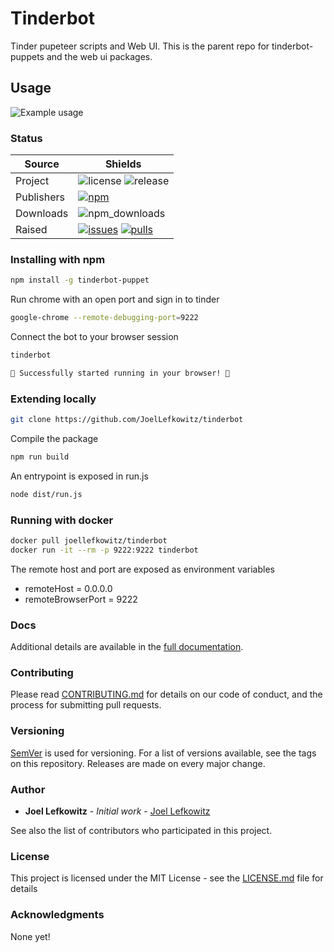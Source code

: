 # Tinderbot

Tinder pupeteer scripts and Web UI. This is the parent repo for tinderbot-puppets and the web ui packages.

## Usage

![Example usage][example_gif]

### Status

| Source     | Shields                                                        |
| ---------- | -------------------------------------------------------------- |
| Project    | ![license][license] ![release][release]                        |
| Publishers | [![npm][npm]][npm_link]                                        |
| Downloads  | ![npm_downloads][npm_downloads]                                |
| Raised     | [![issues][issues]][issues_link] [![pulls][pulls]][pulls_link] |

### Installing with npm

```bash
npm install -g tinderbot-puppet
```

Run chrome with an open port and sign in to tinder

```bash
google-chrome --remote-debugging-port=9222
```

Connect the bot to your browser session

```bash
tinderbot

🌈 Successfully started running in your browser! 🌈
```

### Extending locally

```bash
git clone https://github.com/JoelLefkowitz/tinderbot
```

Compile the package

```bash
npm run build
```

An entrypoint is exposed in run.js

```bash
node dist/run.js
```

### Running with docker

```bash
docker pull joellefkowitz/tinderbot
docker run -it --rm -p 9222:9222 tinderbot
```

The remote host and port are exposed as environment variables

- remoteHost = 0.0.0.0
- remoteBrowserPort = 9222

### Docs

Additional details are available in the [full documentation](https://tinderbot.readthedocs.io/en/latest/).

### Contributing

Please read [CONTRIBUTING.md](CONTRIBUTING.md) for details on our code of conduct, and the process for submitting pull requests.

### Versioning

[SemVer](http://semver.org/) is used for versioning. For a list of versions available, see the tags on this repository. Releases are made on every major change.

### Author

- **Joel Lefkowitz** - _Initial work_ - [Joel Lefkowitz](https://github.com/JoelLefkowitz)

See also the list of contributors who participated in this project.

### License

This project is licensed under the MIT License - see the [LICENSE.md](LICENSE.md) file for details

### Acknowledgments

None yet!

<!--- Table links --->

[license]: https://img.shields.io/github/license/joellefkowitz/tinderbot
[release]: https://img.shields.io/github/v/tag/joellefkowitz/tinderbot
[npm_downloads]: https://img.shields.io/npm/dw/tinderbot-puppet
[npm]: https://img.shields.io/npm/v/tinderbot-puppet "npm"
[npm_link]: https://npm.org/project/tinderbot-puppet
[issues]: https://img.shields.io/github/issues/joellefkowitz/tinderbot "Issues"
[issues_link]: https://github.com/JoelLefkowitz/tinderbot/issues
[pulls]: https://img.shields.io/github/issues-pr/joellefkowitz/tinderbot "Pull requests"
[pulls_link]: https://github.com/JoelLefkowitz/tinderbot/pulls
[example_gif]: https://github.com/JoelLefkowitz/tinderbot/raw/master/example.gif "Example usage"
